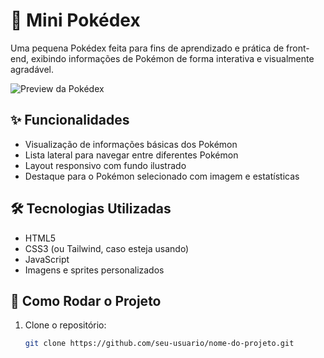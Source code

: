 # 📘 Mini Pokédex
Uma pequena Pokédex feita para fins de aprendizado e prática de front-end, exibindo informações de Pokémon de forma interativa e visualmente agradável.

![Preview da Pokédex](./capa-redname.png) 

## ✨ Funcionalidades
- Visualização de informações básicas dos Pokémon
- Lista lateral para navegar entre diferentes Pokémon
- Layout responsivo com fundo ilustrado
- Destaque para o Pokémon selecionado com imagem e estatísticas

## 🛠️ Tecnologias Utilizadas

- HTML5
- CSS3 (ou Tailwind, caso esteja usando)
- JavaScript
- Imagens e sprites personalizados


## 🚀 Como Rodar o Projeto

1. Clone o repositório:
   ```bash
   git clone https://github.com/seu-usuario/nome-do-projeto.git
